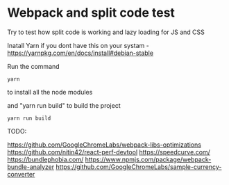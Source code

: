 # Webpack and split code test

Try to test how split code is working and lazy loading for JS and CSS

Inatall Yarn if you dont have this on your systam - https://yarnpkg.com/en/docs/install#debian-stable

Run the command

```
yarn
```

to install all the node modules

and "yarn run build" to build the project

```
yarn run build

```


TODO:

https://github.com/GoogleChromeLabs/webpack-libs-optimizations
https://github.com/nitin42/react-perf-devtool
https://speedcurve.com/
https://bundlephobia.com/
https://www.npmjs.com/package/webpack-bundle-analyzer
https://github.com/GoogleChromeLabs/sample-currency-converter


